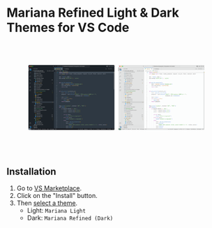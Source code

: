 # Mariana Refined Light & Dark Themes for VS Code

<p align="center" style="padding: 50px;">
    <img src="screenshots.png">
</p>

## Installation

1. Go to [VS Marketplace](https://marketplace.visualstudio.com/items?itemName=mani-sh-reddy.mariana-replica).
2. Click on the "Install" button.
3. Then [select a theme](https://code.visualstudio.com/docs/getstarted/themes#_selecting-the-color-theme).
    - Light: `Mariana Light`
    - Dark: `Mariana Refined (Dark)`